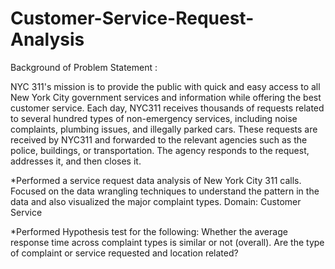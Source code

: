 # Customer-Service-Request-Analysis

Background of Problem Statement :

NYC 311's mission is to provide the public with quick and easy access to all New York City government services and information while offering the best customer service. Each day, NYC311 receives thousands of requests related to several hundred types of non-emergency services, including noise complaints, plumbing issues, and illegally parked cars. These requests are received by NYC311 and forwarded to the relevant agencies such as the police, buildings, or transportation. The agency responds to the request, addresses it, and then closes it.

*Performed a service request data analysis of New York City 311 calls. Focused on the data wrangling techniques to understand the pattern in the data and also visualized the major complaint types.
Domain: Customer Service

*Performed Hypothesis test for the following:
Whether the average response time across complaint types is similar or not (overall).
Are the type of complaint or service requested and location related?
